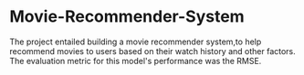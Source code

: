 # Movie-Recommender-System
The project entailed building a movie recommender system,to help recommend movies to users based on their watch history and other factors. The evaluation metric for this model's performance was the RMSE.
